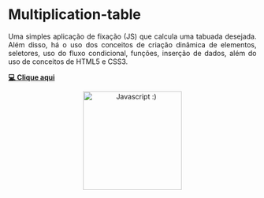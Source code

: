 # Multiplication-table

<p align="justify"> Uma simples aplicação de fixação (JS) que calcula uma tabuada desejada. Além disso, há o uso dos conceitos de criação dinâmica de elementos, seletores, uso do fluxo condicional, funções, inserção de dados, além do uso de conceitos de HTML5 e CSS3.

</p>

 **<a href="https://hochiminh1996.github.io/multiplication-table/multiplication_table/">💻 Clique aqui</a>**


<div align="center">
 <img src="https://cdn-icons-png.flaticon.com/512/919/919828.png" height="200" width="200" title="Javascript :)">
</div>
